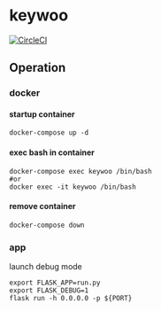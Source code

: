 # keywoo
[![CircleCI](https://circleci.com/gh/ymmmtym/keywoo.svg?style=svg)](https://circleci.com/gh/ymmmtym/keywoo)

## Operation
### docker
#### startup container
```
docker-compose up -d
```

#### exec bash in container
```
docker-compose exec keywoo /bin/bash
#or
docker exec -it keywoo /bin/bash
```

#### remove container
```
docker-compose down
```

### app
launch debug mode
```
export FLASK_APP=run.py
export FLASK_DEBUG=1
flask run -h 0.0.0.0 -p ${PORT}
```
